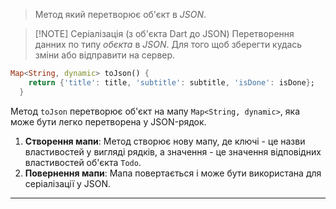 > Метод який перетворює об'єкт в *JSON*.


> [!NOTE]  Серіалізація (з об'єкта Dart до JSON)
>Перетворення данних по типу *обєкта* в *JSON*. Для того щоб зберегти кудась зміни або відправити на сервер.

```dart
Map<String, dynamic> toJson() {
    return {'title': title, 'subtitle': subtitle, 'isDone': isDone};
  }
```

Метод `toJson` перетворює об'єкт на мапу `Map<String, dynamic>`, яка може бути легко перетворена у JSON-рядок.
1. **Створення мапи**: Метод створює нову мапу, де ключі - це назви властивостей у вигляді рядків, а значення - це значення відповідних властивостей об'єкта `Todo`.
2. **Повернення мапи**: Мапа повертається і може бути використана для серіалізації у JSON.

---

